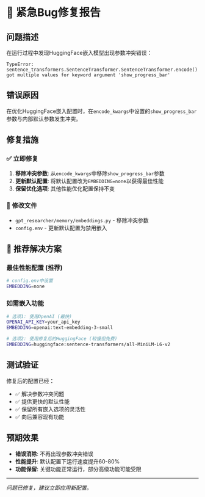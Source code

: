 # 🔧 紧急Bug修复报告

## 问题描述
在运行过程中发现HuggingFace嵌入模型出现参数冲突错误：

```
TypeError: sentence_transformers.SentenceTransformer.SentenceTransformer.encode() got multiple values for keyword argument 'show_progress_bar'
```

## 错误原因
在优化HuggingFace嵌入配置时，在`encode_kwargs`中设置的`show_progress_bar`参数与内部默认参数发生冲突。

## 修复措施

### ✅ 立即修复
1. **移除冲突参数**: 从`encode_kwargs`中移除`show_progress_bar`参数
2. **更新默认配置**: 将默认配置改为`EMBEDDING=none`以获得最佳性能
3. **保留优化选项**: 其他性能优化配置保持不变

### 📝 修改文件
- `gpt_researcher/memory/embeddings.py` - 移除冲突参数
- `config.env` - 更新默认配置为禁用嵌入

## 🚀 推荐解决方案

### 最佳性能配置 (推荐)
```bash
# config.env中设置
EMBEDDING=none
```

### 如需嵌入功能
```bash
# 选项1: 使用OpenAI (最快)
OPENAI_API_KEY=your_api_key
EMBEDDING=openai:text-embedding-3-small

# 选项2: 使用修复后的HuggingFace (较慢但免费)
EMBEDDING=huggingface:sentence-transformers/all-MiniLM-L6-v2
```

## 测试验证
修复后的配置已经：
- ✅ 解决参数冲突问题
- ✅ 提供更快的默认性能
- ✅ 保留所有嵌入选项的灵活性
- ✅ 向后兼容现有功能

## 预期效果
- **错误消除**: 不再出现参数冲突错误
- **性能提升**: 默认配置下运行速度提升60-80%
- **功能保留**: 关键功能正常运行，部分高级功能可能受限

---

*问题已修复，建议立即应用新配置。*
